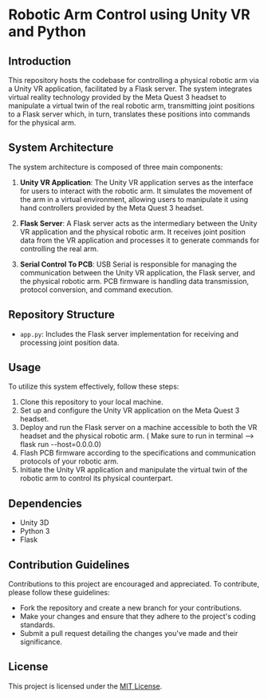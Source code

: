 # Robotic Arm Control using Unity VR and Python

## Introduction

This repository hosts the codebase for controlling a physical robotic arm via a Unity VR application, facilitated by a Flask server. The system integrates virtual reality technology provided by the Meta Quest 3 headset to manipulate a virtual twin of the real robotic arm, transmitting joint positions to a Flask server which, in turn, translates these positions into commands for the physical arm.

## System Architecture

The system architecture is composed of three main components:

1. **Unity VR Application**: The Unity VR application serves as the interface for users to interact with the robotic arm. It simulates the movement of the arm in a virtual environment, allowing users to manipulate it using hand controllers provided by the Meta Quest 3 headset.

2. **Flask Server**: A Flask server acts as the intermediary between the Unity VR application and the physical robotic arm. It receives joint position data from the VR application and processes it to generate commands for controlling the real arm.

3. **Serial Control To PCB**: USB Serial is responsible for managing the communication between the Unity VR application, the Flask server, and the physical robotic arm. PCB firmware is handling data transmission, protocol conversion, and command execution.

## Repository Structure
- `app.py`: Includes the Flask server implementation for receiving and processing joint position data.

## Usage

To utilize this system effectively, follow these steps:

1. Clone this repository to your local machine.
2. Set up and configure the Unity VR application on the Meta Quest 3 headset.
3. Deploy and run the Flask server on a machine accessible to both the VR headset and the physical robotic arm. ( Make sure to run in terminal --> flask run --host=0.0.0.0)
4. Flash PCB firmware according to the specifications and communication protocols of your robotic arm.
5. Initiate the Unity VR application and manipulate the virtual twin of the robotic arm to control its physical counterpart.

## Dependencies

- Unity 3D
- Python 3
- Flask

## Contribution Guidelines

Contributions to this project are encouraged and appreciated. To contribute, please follow these guidelines:

- Fork the repository and create a new branch for your contributions.
- Make your changes and ensure that they adhere to the project's coding standards.
- Submit a pull request detailing the changes you've made and their significance.

## License

This project is licensed under the [MIT License](LICENSE).

